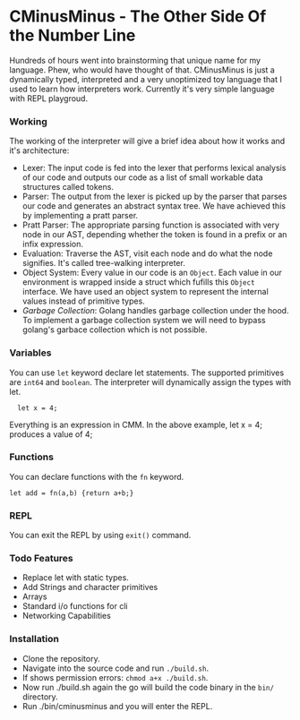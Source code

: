 # CMinusMinus - The Other Side Of the Number Line

Hundreds of hours went into brainstorming that unique name for my language. Phew, who would have thought of that. CMinusMinus is just a dynamically typed, interpreted and a very unoptimized toy language that I used to learn how interpreters work. Currently it's very simple language with REPL playgroud.


### Working
The working of the interpreter will give a brief idea about how it works and it's architecture:
- Lexer: The input code is fed into the lexer that performs lexical analysis of our code and outputs our code as a list of small workable data structures called tokens.
- Parser: The output from the lexer is picked up by the parser that parses our code and generates an abstract syntax tree. We have achieved this by implementing a pratt parser.
- Pratt Parser: The appropriate parsing function is associated with very node in our AST, depending whether the token is found in a prefix or an infix expression.
- Evaluation: Traverse the AST, visit each node and do what the node signifies. It's called tree-walking interpreter.
- Object System: Every value in our code is an `Object`. Each value in our environment is wrapped inside a struct which fufills this `Object` interface. We have used an object system to represent the internal values instead of primitive types.
- *Garbage Collection*: Golang handles garbage collection under the hood. To implement a garbage collection system we will need to bypass golang's garbace collection which is not possible.  

### Variables

You can use `let` keyword declare let statements. The supported primitives are `int64` and `boolean`. The interpreter will dynamically assign the types with let.

```
  let x = 4;
```

Everything is an expression in CMM. In the above example, let x = 4; produces a value of 4;

### Functions

You can declare functions with the `fn` keyword.

```
let add = fn(a,b) {return a+b;}
```
### REPL
You can exit the REPL by using `exit()` command.

### Todo Features

- Replace let with static types.
- Add Strings and character primitives
- Arrays
- Standard i/o functions for cli
- Networking Capabilities

### Installation
 - Clone the repository.
 - Navigate into the source code and run `./build.sh`.
 - If shows permission errors: `chmod a+x ./build.sh`.
 - Now run ./build.sh again the go will build the code binary in the `bin/` directory.
 - Run ./bin/cminusminus and you will enter the REPL. 

